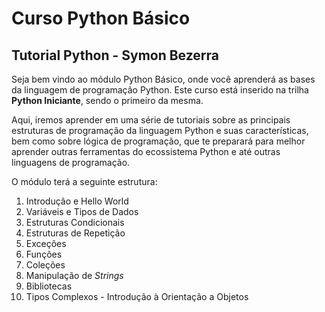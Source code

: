 # Curso Python Básico
## Tutorial Python - Symon Bezerra

Seja bem vindo ao módulo Python Básico, onde você aprenderá as bases da linguagem de programação Python. Este curso está inserido na trilha **Python Iniciante**, sendo o primeiro da mesma.

Aqui, iremos aprender em uma série de tutoriais sobre as principais estruturas de programação da linguagem Python e suas características, bem como sobre lógica de programação, que te preparará para melhor aprender outras ferramentas do ecossistema Python e até outras linguagens de programação.

O módulo terá a seguinte estrutura:

1. Introdução e Hello World
2. Variáveis e Tipos de Dados
3. Estruturas Condicionais
4. Estruturas de Repetição
5. Exceções
6. Funções
7. Coleções
8. Manipulação de *Strings*
9. Bibliotecas
10. Tipos Complexos - Introdução à Orientação a Objetos